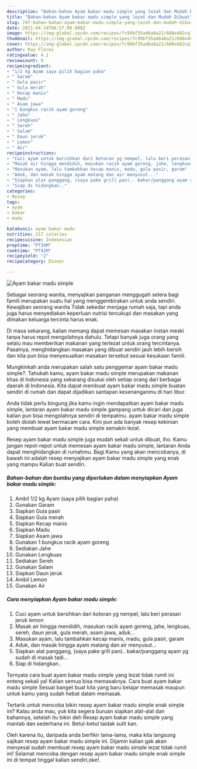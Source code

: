 ```yaml
---
description: "Bahan-bahan Ayam bakar madu simple yang lezat dan Mudah Dibuat"
title: "Bahan-bahan Ayam bakar madu simple yang lezat dan Mudah Dibuat"
slug: 747-bahan-bahan-ayam-bakar-madu-simple-yang-lezat-dan-mudah-dibuat
date: 2021-04-14T06:57:09.608Z
image: https://img-global.cpcdn.com/recipes/fc99bf35ad6a6a21/680x482cq70/ayam-bakar-madu-simple-foto-resep-utama.jpg
thumbnail: https://img-global.cpcdn.com/recipes/fc99bf35ad6a6a21/680x482cq70/ayam-bakar-madu-simple-foto-resep-utama.jpg
cover: https://img-global.cpcdn.com/recipes/fc99bf35ad6a6a21/680x482cq70/ayam-bakar-madu-simple-foto-resep-utama.jpg
author: Ray Flores
ratingvalue: 4.1
reviewcount: 9
recipeingredient:
- "1/2 kg Ayam saya pilih bagian paha"
- " Garam"
- " Gula pasir"
- " Gula merah"
- " Kecap manis"
- " Madu"
- " Asam jawa"
- "1 bungkus racik ayam goreng"
- " Jahe"
- " Lengkuas"
- " Sereh"
- " Salam"
- " Daun jeruk"
- " Lemon"
- " Air"
recipeinstructions:
- "Cuci ayam untuk bersihkan dari kotoran yg nempel, lalu beri perasan jeruk lemon"
- "Masak air hingga mendidih, masukan racik ayam goreng, jahe, lengkuas, sereh, daun jeruk, gula merah, asam jawa, aduk..."
- "Masukan ayam, lalu tambahkan kecap manis, madu, gula pasir, garam"
- "Aduk, dan masak hingga ayam matang dan air menyusut..."
- "Siapkan alat panggang, (saya pake grill pan).. bakar/panggang ayam yg sudah di masak tadi..."
- "Siap di hidangkan.."
categories:
- Resep
tags:
- ayam
- bakar
- madu

katakunci: ayam bakar madu 
nutrition: 217 calories
recipecuisine: Indonesian
preptime: "PT34M"
cooktime: "PT41M"
recipeyield: "2"
recipecategory: Dinner

---
```



![Ayam bakar madu simple](https://img-global.cpcdn.com/recipes/fc99bf35ad6a6a21/680x482cq70/ayam-bakar-madu-simple-foto-resep-utama.jpg)

Sebagai seorang wanita, menyajikan panganan menggugah selera bagi famili merupakan suatu hal yang menggembirakan untuk anda sendiri. Kewajiban seorang  wanita Tidak sekedar menjaga rumah saja, tapi anda juga harus menyediakan keperluan nutrisi tercukupi dan masakan yang dimakan keluarga tercinta harus enak.

Di masa  sekarang, kalian memang dapat memesan masakan instan meski tanpa harus repot mengolahnya dahulu. Tetapi banyak juga orang yang selalu mau memberikan makanan yang terlezat untuk orang tercintanya. Pasalnya, menghidangkan masakan yang dibuat sendiri jauh lebih bersih dan kita pun bisa menyesuaikan masakan tersebut sesuai kesukaan famili. 



Mungkinkah anda merupakan salah satu penggemar ayam bakar madu simple?. Tahukah kamu, ayam bakar madu simple merupakan makanan khas di Indonesia yang sekarang disukai oleh setiap orang dari berbagai daerah di Indonesia. Kita dapat membuat ayam bakar madu simple buatan sendiri di rumah dan dapat dijadikan santapan kesenanganmu di hari libur.

Anda tidak perlu bingung jika kamu ingin mendapatkan ayam bakar madu simple, lantaran ayam bakar madu simple gampang untuk dicari dan juga kalian pun bisa mengolahnya sendiri di tempatmu. ayam bakar madu simple boleh diolah lewat bermacam cara. Kini pun ada banyak resep kekinian yang membuat ayam bakar madu simple semakin lezat.

Resep ayam bakar madu simple juga mudah sekali untuk dibuat, lho. Kamu jangan repot-repot untuk memesan ayam bakar madu simple, lantaran Anda dapat menghidangkan di rumahmu. Bagi Kamu yang akan mencobanya, di bawah ini adalah resep menyajikan ayam bakar madu simple yang enak yang mampu Kalian buat sendiri.

<!--inarticleads1-->

##### Bahan-bahan dan bumbu yang diperlukan dalam menyiapkan Ayam bakar madu simple:

1. Ambil 1/2 kg Ayam (saya pilih bagian paha)
1. Gunakan  Garam
1. Siapkan  Gula pasir
1. Siapkan  Gula merah
1. Siapkan  Kecap manis
1. Siapkan  Madu
1. Siapkan  Asam jawa
1. Gunakan 1 bungkus racik ayam goreng
1. Sediakan  Jahe
1. Gunakan  Lengkuas
1. Sediakan  Sereh
1. Gunakan  Salam
1. Siapkan  Daun jeruk
1. Ambil  Lemon
1. Gunakan  Air




<!--inarticleads2-->

##### Cara menyiapkan Ayam bakar madu simple:

1. Cuci ayam untuk bersihkan dari kotoran yg nempel, lalu beri perasan jeruk lemon
1. Masak air hingga mendidih, masukan racik ayam goreng, jahe, lengkuas, sereh, daun jeruk, gula merah, asam jawa, aduk...
1. Masukan ayam, lalu tambahkan kecap manis, madu, gula pasir, garam
1. Aduk, dan masak hingga ayam matang dan air menyusut...
1. Siapkan alat panggang, (saya pake grill pan).. bakar/panggang ayam yg sudah di masak tadi...
1. Siap di hidangkan..




Ternyata cara buat ayam bakar madu simple yang lezat tidak rumit ini enteng sekali ya! Kalian semua bisa memasaknya. Cara buat ayam bakar madu simple Sesuai banget buat kita yang baru belajar memasak maupun untuk kamu yang sudah hebat dalam memasak.

Tertarik untuk mencoba bikin resep ayam bakar madu simple enak simple ini? Kalau anda mau, yuk kita segera buruan siapkan alat-alat dan bahannya, setelah itu bikin deh Resep ayam bakar madu simple yang mantab dan sederhana ini. Betul-betul taidak sulit kan. 

Oleh karena itu, daripada anda berfikir lama-lama, maka kita langsung sajikan resep ayam bakar madu simple ini. Dijamin kalian gak akan menyesal sudah membuat resep ayam bakar madu simple lezat tidak rumit ini! Selamat mencoba dengan resep ayam bakar madu simple enak simple ini di tempat tinggal kalian sendiri,oke!.


